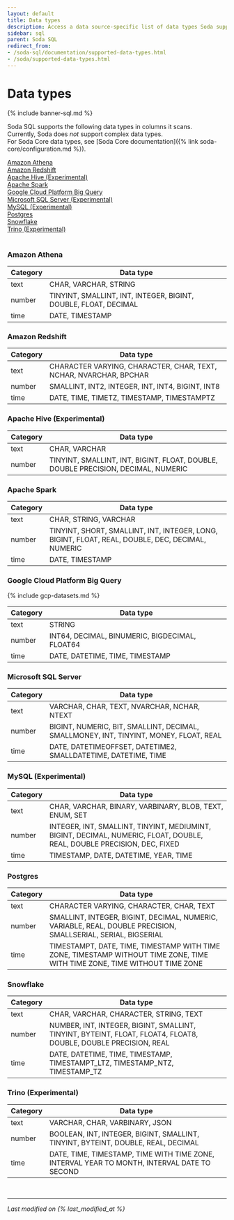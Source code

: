 ```yaml
---
layout: default
title: Data types
description: Access a data source-specific list of data types Soda supports in columns it scans. Soda does not support complex data types.
sidebar: sql
parent: Soda SQL
redirect_from: 
- /soda-sql/documentation/supported-data-types.html
- /soda/supported-data-types.html
---
```


# Data types

{% include banner-sql.md %}

Soda SQL supports the following data types in columns it scans.  <br />
Currently, Soda does *not* support complex data types. <br />
For Soda Core data types, see [Soda Core documentation]({% link soda-core/configuration.md %}).

[Amazon Athena](#amazon-athena) <br />
[Amazon Redshift](#amazon-redshift) <br />
[Apache Hive (Experimental)](#apache-hive-experimental) <br />
[Apache Spark](#apache-spark) <br />
[Google Cloud Platform Big Query](#google-cloud-platform-big-query) <br />
[Microsoft SQL Server (Experimental)](#microsoft-sql-server-experimental) <br />
[MySQL (Experimental)](#mysql-experimental) <br />
[Postgres](#postgres) <br />
[Snowflake](#snowflake) <br />
[Trino (Experimental)](#trino-experimental) <br />
<br />

### Amazon Athena

| Category | Data type | 
| ---- | --------- |
| text | CHAR, VARCHAR, STRING |
| number | TINYINT, SMALLINT, INT, INTEGER, BIGINT, DOUBLE, FLOAT, DECIMAL |
| time | DATE, TIMESTAMP |

### Amazon Redshift

| Category | Data type | 
| ---- | --------- |
| text | CHARACTER VARYING, CHARACTER, CHAR, TEXT, NCHAR, NVARCHAR, BPCHAR |
| number | SMALLINT, INT2, INTEGER, INT, INT4, BIGINT, INT8 |
| time | DATE, TIME, TIMETZ, TIMESTAMP, TIMESTAMPTZ |

### Apache Hive (Experimental)

| Category | Data type | 
| ---- | --------- |
| text | CHAR, VARCHAR |
| number | TINYINT, SMALLINT, INT, BIGINT, FLOAT, DOUBLE, DOUBLE PRECISION, DECIMAL, NUMERIC |

### Apache Spark

| Category | Data type | 
| ---- | --------- |
| text | CHAR, STRING, VARCHAR |
| number | TINYINT, SHORT, SMALLINT, INT, INTEGER, LONG, BIGINT, FLOAT, REAL, DOUBLE, DEC, DECIMAL, NUMERIC |
| time | DATE, TIMESTAMP |

### Google Cloud Platform Big Query

{% include gcp-datasets.md %}

| Category | Data type | 
| ---- | --------- |
| text | STRING |
| number | INT64, DECIMAL, BINUMERIC, BIGDECIMAL, FLOAT64 |
| time | DATE, DATETIME, TIME, TIMESTAMP |

### Microsoft SQL Server

| Category | Data type | 
| ---- | --------- |
| text | VARCHAR, CHAR, TEXT, NVARCHAR, NCHAR, NTEXT |
| number | BIGINT, NUMERIC, BIT, SMALLINT, DECIMAL, SMALLMONEY, INT, TINYINT, MONEY, FLOAT, REAL |
| time | DATE, DATETIMEOFFSET, DATETIME2, SMALLDATETIME, DATETIME, TIME |

### MySQL (Experimental)

| Category | Data type | 
| ---- | --------- |
| text | CHAR, VARCHAR, BINARY, VARBINARY, BLOB, TEXT, ENUM, SET |
| number | INTEGER, INT, SMALLINT, TINYINT, MEDIUMINT, BIGINT, DECIMAL, NUMERIC, FLOAT, DOUBLE, REAL, DOUBLE PRECISION, DEC, FIXED |
| time | TIMESTAMP, DATE, DATETIME, YEAR, TIME |

### Postgres

| Category | Data type | 
| ---- | --------- |
| text | CHARACTER VARYING, CHARACTER, CHAR, TEXT |
| number | SMALLINT, INTEGER, BIGINT, DECIMAL, NUMERIC, VARIABLE, REAL, DOUBLE PRECISION, SMALLSERIAL, SERIAL, BIGSERIAL |
| time | TIMESTAMPT, DATE, TIME, TIMESTAMP WITH TIME ZONE, TIMESTAMP WITHOUT TIME ZONE, TIME WITH TIME ZONE, TIME WITHOUT TIME ZONE |

### Snowflake

| Category | Data type | 
| ---- | --------- |
| text | CHAR, VARCHAR, CHARACTER, STRING, TEXT |
| number | NUMBER, INT, INTEGER, BIGINT, SMALLINT, TINYINT, BYTEINT, FLOAT, FLOAT4, FLOAT8, DOUBLE, DOUBLE PRECISION, REAL |
| time | DATE, DATETIME, TIME, TIMESTAMP, TIMESTAMPT_LTZ, TIMESTAMP_NTZ, TIMESTAMP_TZ |

### Trino (Experimental)

| Category | Data type | 
| ---- | --------- |
| text | VARCHAR, CHAR, VARBINARY, JSON  |
| number | BOOLEAN, INT, INTEGER, BIGINT, SMALLINT, TINYINT, BYTEINT, DOUBLE, REAL, DECIMAL |
| time | DATE, TIME, TIMESTAMP, TIME WITH TIME ZONE, INTERVAL YEAR TO MONTH, INTERVAL DATE TO SECOND |

<br />

---
*Last modified on {% last_modified_at %}*

